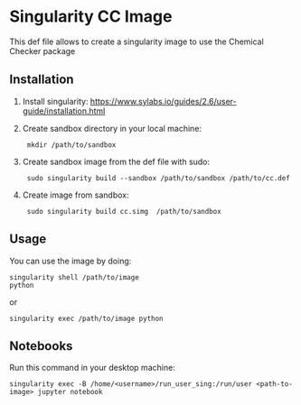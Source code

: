 # Singularity CC Image

This def file allows to create a singularity image to use the Chemical Checker package

## Installation

1. Install singularity:  https://www.sylabs.io/guides/2.6/user-guide/installation.html
2. Create sandbox directory in your local machine:

        mkdir /path/to/sandbox
3. Create sandbox image from the def file with sudo:

        sudo singularity build --sandbox /path/to/sandbox /path/to/cc.def
4. Create image from sandbox:

        sudo singularity build cc.simg  /path/to/sandbox

## Usage

You can use the image by doing:


    singularity shell /path/to/image
    python
or

    singularity exec /path/to/image python


## Notebooks

Run this command in your desktop machine:

    singularity exec -B /home/<username>/run_user_sing:/run/user <path-to-image> jupyter notebook